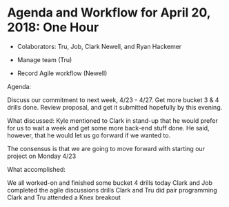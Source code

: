 # Agenda and Workflow for April 20, 2018: One Hour

* Colaborators: Tru, Job, Clark Newell, and Ryan Hackemer

* Manage team (Tru)

* Record Agile workflow (Newell)

Agenda:

Discuss our commitment to next week, 4/23 - 4/27.
Get more bucket 3 & 4 drills done.
Review proposal, and get it submitted hopefully by this evening.

What discussed:
Kyle mentioned to Clark in stand-up that he would prefer for us to wait a week and get some more back-end stuff done. He said, however, that he would let us go forward if we wanted to.

The consensus is that we are going to move forward with starting our project on Monday 4/23

What accomplished:

We all worked-on and finished some bucket 4 drills today
Clark and Job completed the agile discussions drills
Clark and Tru did pair programming
Clark and Tru attended a Knex breakout